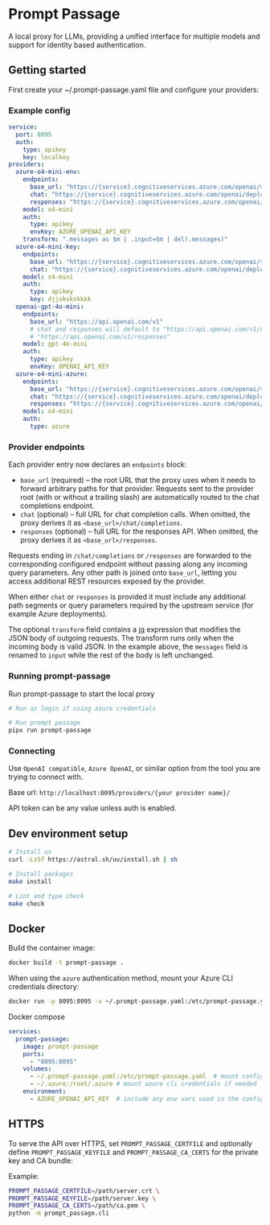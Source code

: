 # Prompt Passage

A local proxy for LLMs, providing a unified interface for multiple models and support for identity based authentication.

## Getting started

First create your ~/.prompt-passage.yaml file and configure your providers:

### Example config

```yaml
service:
  port: 8095
  auth:
    type: apikey
    key: localkey
providers:
  azure-o4-mini-env:
    endpoints:
      base_url: "https://{service}.cognitiveservices.azure.com/openai/v1"
      chat: "https://{service}.cognitiveservices.azure.com/openai/deployments/o4-mini/chat/completions?api-version=2025-01-01-preview"
      responses: "https://{service}.cognitiveservices.azure.com/openai/v1/responses"
    model: o4-mini
    auth:
      type: apikey
      envKey: AZURE_OPENAI_API_KEY
    transform: ".messages as $m | .input=$m | del(.messages)"
  azure-o4-mini-key:
    endpoints:
      base_url: "https://{service}.cognitiveservices.azure.com/openai/v1"
      chat: "https://{service}.cognitiveservices.azure.com/openai/deployments/o4-mini/chat/completions?api-version=2025-01-01-preview"
    model: o4-mini
    auth:
      type: apikey
      key: djjskskskkkk
  openai-gpt-4o-mini:
    endpoints:
      base_url: "https://api.openai.com/v1"
      # chat and responses will default to "https://api.openai.com/v1/chat/completions" and
      # "https://api.openai.com/v1/responses"
    model: gpt-4o-mini
    auth:
      type: apikey
      envKey: OPENAI_API_KEY
  azure-o4-mini-azure:
    endpoints:
      base_url: "https://{service}.cognitiveservices.azure.com/openai/v1"
      chat: "https://{service}.cognitiveservices.azure.com/openai/deployments/o4-mini/chat/completions?api-version=2025-01-01-preview"
      responses: "https://{service}.cognitiveservices.azure.com/openai/v1/responses"
    model: o4-mini
    auth:
      type: azure
```

### Provider endpoints

Each provider entry now declares an `endpoints` block:

* `base_url` (required) – the root URL that the proxy uses when it needs to forward arbitrary
  paths for that provider. Requests sent to the provider root (with or without a trailing slash)
  are automatically routed to the chat completions endpoint.
* `chat` (optional) – full URL for chat completion calls. When omitted, the proxy derives it as
  `<base_url>/chat/completions`.
* `responses` (optional) – full URL for the responses API. When omitted, the proxy derives it as
  `<base_url>/responses`.

Requests ending in `/chat/completions` or `/responses` are forwarded to the corresponding
configured endpoint without passing along any incoming query parameters. Any other path is
joined onto `base_url`, letting you access additional REST resources exposed by the provider.

When either `chat` or `responses` is provided it must include any additional path segments or
query parameters required by the upstream service (for example Azure deployments).

The optional `transform` field contains a [jq](https://stedolan.github.io/jq/) expression that
modifies the JSON body of outgoing requests. The transform runs only when the incoming body
is valid JSON. In the example above, the `messages` field is renamed to `input` while the
rest of the body is left unchanged.

### Running prompt-passage

Run prompt-passage to start the local proxy

```bash
# Run az login if using azure credentials

# Run prompt passage
pipx run prompt-passage
```

### Connecting

Use `OpenAI compatible`, `Azure OpenAI`, or similar option from the tool you are trying to connect with.

Base url: `http://localhost:8095/providers/{your provider name}/`

API token can be any value unless auth is enabled.


## Dev environment setup

```bash
# Install uv
curl -LsSf https://astral.sh/uv/install.sh | sh

# Install packages
make install

# Lint and type check
make check
```
## Docker

Build the container image:

```bash
docker build -t prompt-passage .
```

When using the `azure` authentication method, mount your Azure CLI credentials directory:

```bash
docker run -p 8095:8095 -v ~/.prompt-passage.yaml:/etc/prompt-passage.yaml -v ~/.azure:/root/.azure -e AZURE_OPENAI_API_KEY prompt-passage
```

Docker compose

```yaml
services:
  prompt-passage:
    image: prompt-passage
    ports:
      - "8095:8095"
    volumes:
      - ~/.prompt-passage.yaml:/etc/prompt-passage.yaml  # mount config file
      - ~/.azure:/root/.azure # mount azure cli credentials if needed
    environment:
      - AZURE_OPENAI_API_KEY  # include any env vars used in the config
```

## HTTPS

To serve the API over HTTPS, set `PROMPT_PASSAGE_CERTFILE` and optionally
define `PROMPT_PASSAGE_KEYFILE` and `PROMPT_PASSAGE_CA_CERTS` for the
private key and CA bundle:

Example:

```bash
PROMPT_PASSAGE_CERTFILE=/path/server.crt \
PROMPT_PASSAGE_KEYFILE=/path/server.key \
PROMPT_PASSAGE_CA_CERTS=/path/ca.pem \
python -m prompt_passage.cli
```

